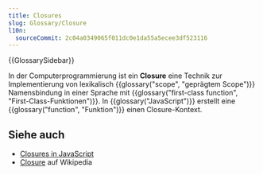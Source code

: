 ```yaml
---
title: Closures
slug: Glossary/Closure
l10n:
  sourceCommit: 2c04a0349065f011dc0e1da55a5ecee3df523116
---
```


{{GlossarySidebar}}

In der Computerprogrammierung ist ein **Closure** eine Technik zur Implementierung von lexikalisch {{glossary("scope", "geprägtem Scope")}} Namensbindung in einer Sprache mit {{glossary("first-class function", "First-Class-Funktionen")}}. In {{glossary("JavaScript")}} erstellt eine {{glossary("function", "Funktion")}} einen Closure-Kontext.

## Siehe auch

- [Closures in JavaScript](/de/docs/Web/JavaScript/Closures)
- [Closure](https://en.wikipedia.org/wiki/Closure_%28computer_programming%29) auf Wikipedia
